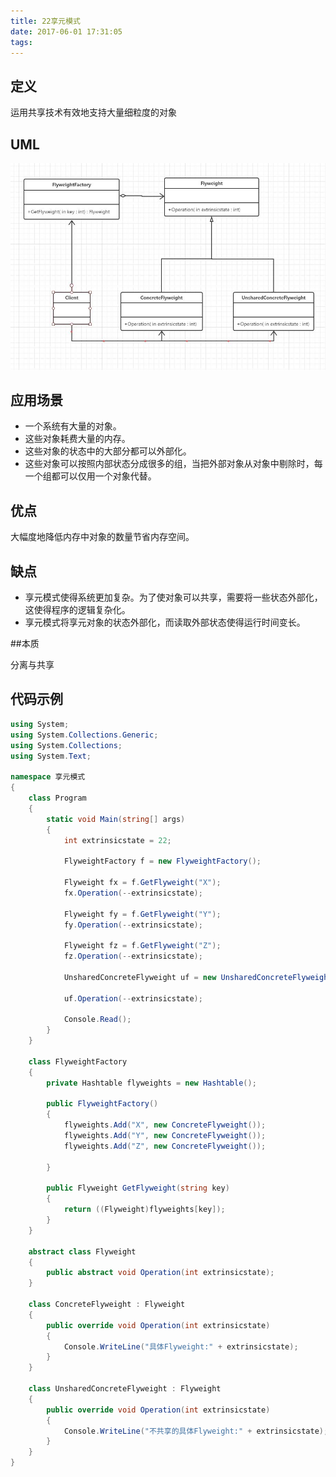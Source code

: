 ```yaml
---
title: 22享元模式
date: 2017-06-01 17:31:05
tags:
---
```

## 定义

运用共享技术有效地支持大量细粒度的对象

## UML

![22](22.jpg)

## 应用场景

* 一个系统有大量的对象。 
* 这些对象耗费大量的内存。 
* 这些对象的状态中的大部分都可以外部化。 
* 这些对象可以按照内部状态分成很多的组，当把外部对象从对象中剔除时，每一个组都可以仅用一个对象代替。

## 优点

大幅度地降低内存中对象的数量节省内存空间。

## 缺点

* 享元模式使得系统更加复杂。为了使对象可以共享，需要将一些状态外部化，这使得程序的逻辑复杂化。
* 享元模式将享元对象的状态外部化，而读取外部状态使得运行时间变长。

##本质

分离与共享

## 代码示例

```c#
using System;
using System.Collections.Generic;
using System.Collections;
using System.Text;

namespace 享元模式
{
    class Program
    {
        static void Main(string[] args)
        {
            int extrinsicstate = 22;

            FlyweightFactory f = new FlyweightFactory();

            Flyweight fx = f.GetFlyweight("X");
            fx.Operation(--extrinsicstate);

            Flyweight fy = f.GetFlyweight("Y");
            fy.Operation(--extrinsicstate);

            Flyweight fz = f.GetFlyweight("Z");
            fz.Operation(--extrinsicstate);

            UnsharedConcreteFlyweight uf = new UnsharedConcreteFlyweight();

            uf.Operation(--extrinsicstate);

            Console.Read();
        }
    }

    class FlyweightFactory
    {
        private Hashtable flyweights = new Hashtable();

        public FlyweightFactory()
        {
            flyweights.Add("X", new ConcreteFlyweight());
            flyweights.Add("Y", new ConcreteFlyweight());
            flyweights.Add("Z", new ConcreteFlyweight());

        }

        public Flyweight GetFlyweight(string key)
        {
            return ((Flyweight)flyweights[key]);
        }
    }

    abstract class Flyweight
    {
        public abstract void Operation(int extrinsicstate);
    }

    class ConcreteFlyweight : Flyweight
    {
        public override void Operation(int extrinsicstate)
        {
            Console.WriteLine("具体Flyweight:" + extrinsicstate);
        }
    }

    class UnsharedConcreteFlyweight : Flyweight
    {
        public override void Operation(int extrinsicstate)
        {
            Console.WriteLine("不共享的具体Flyweight:" + extrinsicstate);
        }
    }
}

```

